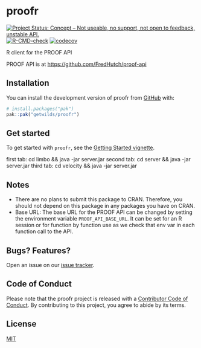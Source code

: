 <!-- README.md is generated from README.Rmd. Please edit that file -->



# proofr

<!-- badges: start -->
[![Project Status: Concept – Not useable, no support, not open to feedback, unstable API.](https://getwilds.github.io/badges/badges/concept.svg)](https://getwilds.github.io/badges/#concept)
[![R-CMD-check](https://github.com/getwilds/proofr/actions/workflows/R-CMD-check.yaml/badge.svg)](https://github.com/getwilds/proofr/actions/workflows/R-CMD-check.yaml)
[![codecov](https://codecov.io/gh/getwilds/proofr/graph/badge.svg?token=G5QFLURUZ4)](https://codecov.io/gh/getwilds/proofr)
<!-- badges: end -->

R client for the PROOF API

PROOF API is at <https://github.com/FredHutch/proof-api>



## Installation

You can install the development version of proofr from [GitHub](https://github.com/) with:

```r
# install.packages("pak")
pak::pak("getwilds/proofr")
```

## Get started

To get started with `proofr`, see the [Getting Started vignette](https://getwilds.org/proofr/articles/proofr.html).

first tab: cd limbo && java -jar server.jar
second tab: cd server && java -jar server.jar
third tab: cd velocity && java -jar server.jar
## Notes

- There are no plans to submit this package to CRAN. Therefore, you should not depend on this package in any packages you have on CRAN.
- Base URL: The base URL for the PROOF API can be changed by setting the environment variable `PROOF_API_BASE_URL`. It can be set for an R session or for function by function use as we check that env var in each function call to the API.

## Bugs? Features?

Open an issue on our [issue tracker](https://github.com/getwilds/proofr/issues/).

## Code of Conduct

Please note that the proofr project is released with a [Contributor Code of Conduct](http://getwilds.org/proofr/CODE_OF_CONDUCT.html). By contributing to this project, you agree to abide by its terms.


## License

[MIT](LICENSE.md)
